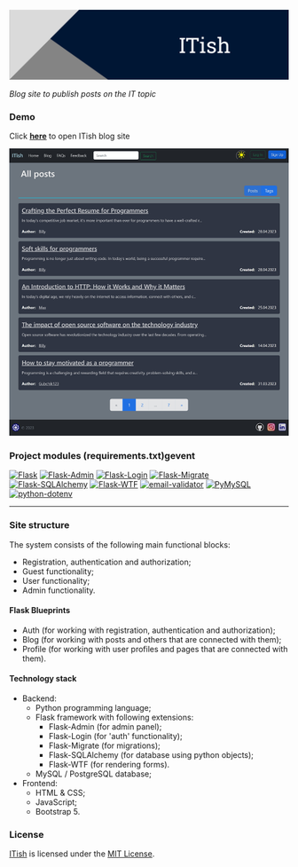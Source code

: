 <a href="https://itish.site" target="_blank"><img title="ITish" alt="Header image" src="./md_images/readme_header.png"></a>

_Blog site to publish posts on the IT topic_

### Demo

Click **<a href="https://itish.site" target="_blank">here</a>** to open ITish blog site

<img title="Demo" alt="Demo image" src="./md_images/demo.jpg">

### Project modules (requirements.txt)gevent

<a href='https://pypi.org/project/Flask'><img alt='Flask' src='https://img.shields.io/pypi/v/Flask?label=Flask&color=blue'></a> <a href='https://pypi.org/project/Flask-Admin'><img alt='Flask-Admin' src='https://img.shields.io/pypi/v/Flask-Admin?label=Flask-Admin&color=blue'></a> <a href='https://pypi.org/project/Flask-Login'><img alt='Flask-Login' src='https://img.shields.io/pypi/v/Flask-Login?label=Flask-Login&color=blue'></a> <a href='https://pypi.org/project/Flask-Migrate'><img alt='Flask-Migrate' src='https://img.shields.io/pypi/v/Flask-Migrate?label=Flask-Migrate&color=blue'></a> <a href='https://pypi.org/project/Flask-SQLAlchemy'><img alt='Flask-SQLAlchemy' src='https://img.shields.io/pypi/v/Flask-SQLAlchemy?label=Flask-SQLAlchemy&color=blue'></a> <a href='https://pypi.org/project/Flask-WTF'><img alt='Flask-WTF' src='https://img.shields.io/pypi/v/Flask-WTF?label=Flask-WTF&color=blue'></a> <a href='https://pypi.org/project/email-validator'><img alt='email-validator' src='https://img.shields.io/pypi/v/email-validator?label=email-validator&color=blue'></a> <a href='https://pypi.org/project/PyMySQL'><img alt='PyMySQL' src='https://img.shields.io/pypi/v/PyMySQL?label=PyMySQL&color=blue'></a> <a href='https://pypi.org/project/python-dotenv'><img alt='python-dotenv' src='https://img.shields.io/pypi/v/python-dotenv?label=python-dotenv&color=blue'></a>

---

### Site structure

The system consists of the following main functional blocks:

-   Registration, authentication and authorization;
-   Guest functionality;
-   User functionality;
-   Admin functionality.

#### Flask Blueprints

-   Auth (for working with registration, authentication and authorization);
-   Blog (for working with posts and others that are connected with them);
-   Profile (for working with user profiles and pages that are connected with them).

#### Technology stack

-   Backend:
    -   Python programming language;
    -   Flask framework with following extensions:
        -   Flask-Admin (for admin panel);
        -   Flask-Login (for 'auth' functionality);
        -   Flask-Migrate (for migrations);
        -   Flask-SQLAlchemy (for database using python objects);
        -   Flask-WTF (for rendering forms).
    -   MySQL / PostgreSQL database;
-   Frontend:
    -   HTML & CSS;
    -   JavaScript;
    -   Bootstrap 5.

            
### License

[ITish](https://github.com/Gubchik123/ITish) is licensed under the [MIT License](https://github.com/Gubchik123/ITish/blob/master/LICENSE.md).
